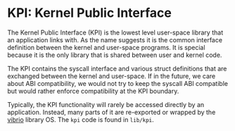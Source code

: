 # KPI: Kernel Public Interface

The Kernel Public Interface (KPI) is the lowest level user-space library that an
application links with. As the name suggests it is the common interface
definition between the kernel and user-space programs. It is special because it
is the only library that is shared between user and kernel code.

The KPI contains the syscall interface and various struct definitions that are
exchanged between the kernel and user-space. If in the future, we care about ABI
compatibility, we would not try to keep the syscall ABI compatible but would
rather enforce compatibility at the KPI boundary.

Typically, the KPI functionality will rarely be accessed directly by an
application. Instead, many parts of it are re-exported or wrapped by the
[vibrio](./Vibrio.html) library OS. The `kpi` code is found in `lib/kpi`.
